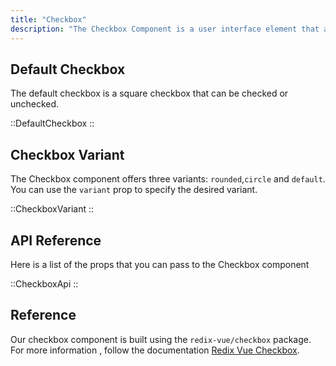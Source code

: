 ```yaml
---
title: "Checkbox"
description: "The Checkbox Component is a user interface element that allows users to toggle between two states, typically representing selection or deselection. It consists of a small box that can be checked (selected) or unchecked (deselected). Checkboxes are commonly used in forms, lists, and interactive interfaces to enable users to make multiple selections or indicate their preferences."
---
```


## Default Checkbox

The default checkbox is a square checkbox that can be checked or unchecked.

::DefaultCheckbox
::

## Checkbox Variant

The Checkbox component offers three variants: `rounded`,`circle` and `default`. You can use the `variant` prop to specify the desired variant.

::CheckboxVariant
::

## API Reference

Here is a list of the props that you can pass to the Checkbox component

::CheckboxApi
::

## Reference

Our checkbox component is built using the `redix-vue/checkbox` package. For more information , follow the documentation [Redix Vue Checkbox](https://www.radix-vue.com/components/checkbox).
